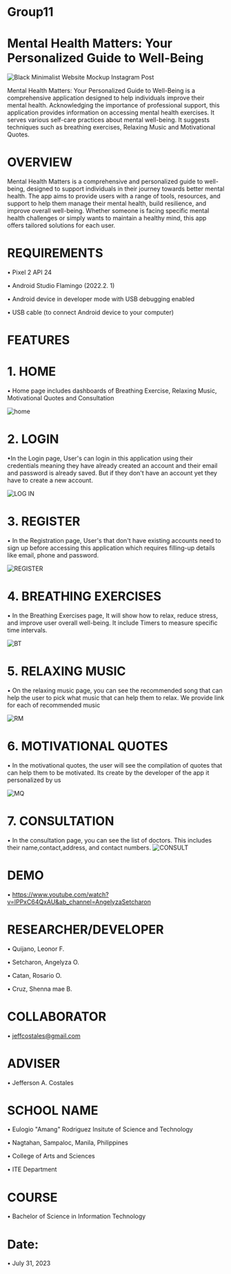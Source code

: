 # Group11

# Mental Health Matters: Your Personalized Guide to Well-Being

![Black Minimalist Website Mockup Instagram Post](https://github.com/Lnrqjn07/Group11/assets/140863836/17c7ba61-e412-47a1-9553-0abed0558658)

Mental Health Matters: Your Personalized Guide to Well-Being is a comprehensive application designed to help individuals improve their mental health. 
Acknowledging the importance of professional support, this application provides information on accessing mental health exercises. It serves various self-care practices about mental well-being. It suggests techniques such as breathing exercises, Relaxing Music and Motivational Quotes.

# OVERVIEW

Mental Health Matters is a comprehensive and personalized guide to well-being, designed to support individuals in their journey towards better mental health. The app aims to provide users with a range of tools, resources, and support to help them manage their mental health, build resilience, and improve overall well-being. Whether someone is facing specific mental health challenges or simply wants to maintain a healthy mind, this app offers tailored solutions for each user.

# REQUIREMENTS

• Pixel 2 API 24

• Android Studio Flamingo (2022.2. 1)

• Android device in developer mode with USB debugging enabled

• USB cable (to connect Android device to your computer)

# FEATURES

# 1.  HOME

• Home page includes dashboards of Breathing Exercise, Relaxing Music, Motivational Quotes and Consultation

![home](https://github.com/Lnrqjn07/Group11/assets/140863836/7808b4d4-a534-4bcd-9547-b89aa35a6fa4)


# 2. LOGIN

•In the Login page, User's can login in this application using their credentials meaning they have already created an account and their email and password is already saved. But if they don't have an account yet they have to create a new account.

![LOG IN](https://github.com/Lnrqjn07/Group11/assets/140863836/614ef5c5-37eb-40d5-9224-9aa5f96cbddd)

# 3. REGISTER

• In the Registration page, User's that don't have existing accounts need to sign up before accessing this application which requires filling-up details like email, phone and password.

![REGISTER](https://github.com/Lnrqjn07/Group11/assets/140863836/bb46da15-ec3b-497d-8fdb-66a9be080b4a)


# 4. BREATHING EXERCISES
   
• In the Breathing Exercises page, It will show how to relax, reduce stress, and improve user overall well-being.
It include Timers to measure specific time intervals.

![BT](https://github.com/Lnrqjn07/Group11/assets/140863836/698b21db-c0e1-469f-99f9-c5244c0a86a6)

# 5. RELAXING MUSIC

• On the relaxing music page, you can see the recommended song that can help the user to pick what music that can help them to relax. We provide link for each of recommended music

![RM](https://github.com/Lnrqjn07/Group11/assets/140863836/1325e229-0f8e-45f8-9d87-ac6d856baa7e)

# 6. MOTIVATIONAL QUOTES

• In the motivational quotes, the user will see the compilation of quotes that can help them to be motivated. Its create by the developer of the app it personalized by us

![MQ](https://github.com/Lnrqjn07/Group11/assets/140863836/45911b3b-86f1-4796-8525-ddfc4d8ec9fe)

# 7. CONSULTATION

• In the consultation page, you can see the list of doctors. This includes their name,contact,address, and contact numbers.
![CONSULT](https://github.com/Lnrqjn07/Group11/assets/140863836/8970fdf6-5a79-4161-b231-25a336b64efc)


# DEMO


• https://www.youtube.com/watch?v=lPPxC64QxAU&ab_channel=AngelyzaSetcharon

# RESEARCHER/DEVELOPER

• Quijano, Leonor F.

• Setcharon, Angelyza O.

• Catan, Rosario O.

• Cruz, Shenna mae B. 



# COLLABORATOR

• jeffcostales@gmail.com


# ADVISER

• Jefferson A. Costales

# SCHOOL NAME

• Eulogio "Amang" Rodriguez Insitute of Science and Technology

• Nagtahan, Sampaloc, Manila, Philippines

• College of Arts and Sciences

• ITE Department

# COURSE

• Bachelor of Science in Information Technology

# Date:

• July 31, 2023


